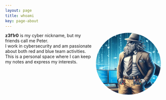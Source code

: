 ```yaml
---
layout: page
title: whoami
key: page-about
---
```


<!-- Right alignment! -->
<img align="right" width="210" height="200" src="assets/goddd.jpg" style="border-radius:50%;">

<div name="introduction">

<b>z3f1r0</b> is my cyber nickname, but my friends call me Peter.<br> 
I work in cybersecurity and am passionate about both red and blue team activities.<br>
This is a personal space where I can keep my notes and express my interests. <br><br>

  <div name="tryhackme"> 
   <script src="https://tryhackme.com/badge/519455"> </script>
  </div>

  <br><br>  
    <div align="right" data-iframe-width="150" data-iframe-height="270" data-share-badge-id="3dfaa853-7327-4574-98b6-c9ab331cfd5a" data-share-badge-host="https://www.credly.com"> 
    <script type="text/javascript" async src="//cdn.credly.com/assets/utilities/embed.js"></script>
  </div>
  
</div>


<br><br>
